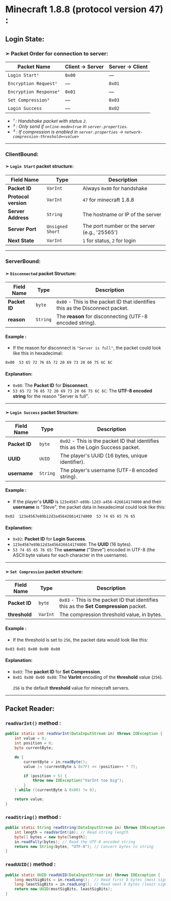 # Minecraft 1.8.8 (protocol version 47) :

## Login State:

### ➢ Packet Order for connection to server:

| Packet Name             | Client → Server  | Server → Client   |
|-------------------------|------------------|-------------------|
| `Login Start¹`          | `0x00`           | —                 |
| `Encryption Request²`   | —                | `0x01`            |
| `Encryption Response²`  | `0x01`           | —                 |
| `Set Compression³`      | —                | `0x03`            |
| `Login Success`         | —                | `0x02`            |

- *¹ : Handshake packet with status `2`.*<br>
- *² : Only send if `online-mode=true` in `server.properties`.*
- *³ : If compression is enabled in `server.properties` → `network-compression-threshold=<value>`*

---
### ClientBound:
#### ➢ `Login Start` packet structure:

| Field Name           | Type                | Description                                   |
|----------------------|---------------------|-----------------------------------------------|
| **Packet ID**        | `VarInt`            | Always `0x00` for handshake                   |
| **Protocol version** | `VarInt`            | `47` for minecraft 1.8.8                      |
| **Server Address**   | `String`            | The hostname or IP of the server              |
| **Server Port**      | `Unsigned Short`    | The port number or the server (e.g., '25565') |
| **Next State**       | `VarInt`            | `1` for status, `2` for login                 |
---
### ServerBound:
#### ➢ `Disconnected` packet Structure:
| Field Name    | Type     | Description                                                                   |
|---------------|----------|-------------------------------------------------------------------------------|
| **Packet ID** | `byte`   | `0x00` - This is the packet ID that identifies this as the Disconnect packet. |
| **reason**    | `String` | The **reason** for disconnecting (UTF-8 encoded string).                      |

#### Example :
- If the reason for disconnect is `"Server is full"`, the packet could look like this in hexadecimal:

```
0x00  53 65 72 76 65 72 20 69 73 20 66 75 6C 6C
```

#### Explanation:
- `0x00`: The **Packet ID** for **Disconnect**.
- `53 65 72 76 65 72 20 69 73 20 66 75 6C 6C`: The **UTF-8 encoded string** for the reason "Server is full".
---
#### ➢ `Login Success` packet Structure:

| Field Name    | Type     | Description                                                                      |
|---------------|----------|----------------------------------------------------------------------------------|
| **Packet ID** | `byte`   | `0x02` - This is the packet ID that identifies this as the Login Success packet. |
| **UUID**      | `UUID`   | The player's UUID (16 bytes, unique identifier).                                 |
| **username**  | `String` | The player's username (UTF-8 encoded string).                                    |

#### Example :
- If the player's **UUID** is `123e4567-e89b-12d3-a456-426614174000` and their **username** is "Steve", the packet data in hexadecimal could look like this:
```
0x02  123e4567e89b12d3a456426614174000  53 74 65 65 76 65
```

#### Explanation:
- `0x02`: **Packet ID** for **Login Success**.
- `123e4567e89b12d3a456426614174000`: The **UUID** (16 bytes).
- `53 74 65 65 76 65`: The **username** ("Steve") encoded in UTF-8 (the ASCII byte values for each character in the username).
---
#### ➢ `Set Compression` packet structure:

| Field Name    | Type     | Description                                                                                |
|---------------|----------|--------------------------------------------------------------------------------------------|
| **Packet ID** | `byte`   | `0x03`  - This is the packet ID that identifies this as the **Set Compression** packet.    | 
| **threshold** | `VarInt` | The compression threshold value, in bytes.                                                 | 

#### Example :
- If the threshold is set to `256`, the packet data would look like this:
``` 
0x03 0x01 0x00 0x00 0x00
```
#### Explanation:
- `0x03`: The **packet ID** for **Set Compression**.
- `0x01 0x00 0x00 0x00`: The **VarInt** encoding of the **threshold** value (`256`).
  <br><br>`256` is the default **threshold** value for minecraft servers.
---


## Packet Reader:

### `readVarInt()` method :
```java
public static int readVarInt(DataInputStream in) throws IOException {
    int value = 0;
    int position = 0;
    byte currentByte;

    do {
        currentByte = in.readByte();
        value |= (currentByte & 0x7F) << (position++ * 7);

        if (position > 5) {
            throw new IOException("VarInt too big");
        }
    } while ((currentByte & 0x80) != 0);

    return value;
}
```

### `readString()` method :
```java
public static String readString(DataInputStream in) throws IOException {
    int length = readVarInt(in); // Read string length
    byte[] bytes = new byte[length];
    in.readFully(bytes); // Read the UTF-8 encoded string
    return new String(bytes, "UTF-8"); // Convert bytes to string
}
```

### `readUUID()` method :
```java
public static UUID readUUID(DataInputStream in) throws IOException {
    long mostSigBits = in.readLong();  // Read first 8 bytes (most significant bits)
    long leastSigBits = in.readLong(); // Read next 8 bytes (least significant bits)
    return new UUID(mostSigBits, leastSigBits);
}
```
